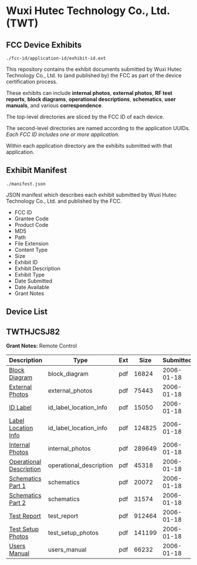 # Wuxi Hutec Technology Co., Ltd. (TWT)
## FCC Device Exhibits

```
./fcc-id/application-id/exhibit-id.ext
```

This repository contains the exhibit documents submitted by Wuxi Hutec Technology Co., Ltd. to (and published by) the FCC as part of the device certification process.

These exhibits can include **internal photos**, **external photos**, **RF test reports**, **block diagrams**, **operational descriptions**, **schematics**, **user manuals**, and various **correspondence**.

The top-level directories are sliced by the FCC ID of each device.

The second-level directories are named according to the application UUIDs. *Each FCC ID includes one or more application.*

Within each application directory are the exhibits submitted with that application. 

## Exhibit Manifest

```
./manifest.json
```

JSON manifest which describes each exhibit submitted by Wuxi Hutec Technology Co., Ltd. and published by the FCC.

- FCC ID
- Grantee Code
- Product Code
- MD5
- Path
- File Extension
- Content Type
- Size
- Exhibit ID
- Exhibit Description
- Exhibit Type
- Date Submitted
- Date Available
- Grant Notes

## Device List
## TWTHJCSJ82
**Grant Notes:** Remote Control

| Description | Type | Ext | Size | Submitted | Available |
| ----------- | ---- | --- | ---- | --------- | --------- |
| [Block Diagram](TWTHJCSJ82/a5864a574787ae6de6594ccb92c912d6/620465.pdf) | block_diagram | pdf | 16824 | 2006-01-18 | 2006-01-18 |
| [External Photos](TWTHJCSJ82/a5864a574787ae6de6594ccb92c912d6/620466.pdf) | external_photos | pdf | 75443 | 2006-01-18 | 2006-01-18 |
| [ID Label](TWTHJCSJ82/a5864a574787ae6de6594ccb92c912d6/620467.pdf) | id_label_location_info | pdf | 15050 | 2006-01-18 | 2006-01-18 |
| [Label Location Info](TWTHJCSJ82/a5864a574787ae6de6594ccb92c912d6/620469.pdf) | id_label_location_info | pdf | 124825 | 2006-01-18 | 2006-01-18 |
| [Internal Photos](TWTHJCSJ82/a5864a574787ae6de6594ccb92c912d6/620468.pdf) | internal_photos | pdf | 289649 | 2006-01-18 | 2006-01-18 |
| [Operational Description](TWTHJCSJ82/a5864a574787ae6de6594ccb92c912d6/620470.pdf) | operational_description | pdf | 45318 | 2006-01-18 | 2006-01-18 |
| [Schematics Part 1](TWTHJCSJ82/a5864a574787ae6de6594ccb92c912d6/620471.pdf) | schematics | pdf | 20072 | 2006-01-18 | 2006-01-18 |
| [Schematics Part 2](TWTHJCSJ82/a5864a574787ae6de6594ccb92c912d6/620472.pdf) | schematics | pdf | 31574 | 2006-01-18 | 2006-01-18 |
| [Test Report](TWTHJCSJ82/a5864a574787ae6de6594ccb92c912d6/620464.pdf) | test_report | pdf | 912464 | 2006-01-18 | 2006-01-18 |
| [Test Setup Photos](TWTHJCSJ82/a5864a574787ae6de6594ccb92c912d6/620473.pdf) | test_setup_photos | pdf | 141199 | 2006-01-18 | 2006-01-18 |
| [Users Manual](TWTHJCSJ82/a5864a574787ae6de6594ccb92c912d6/620474.pdf) | users_manual | pdf | 66232 | 2006-01-18 | 2006-01-18 |
